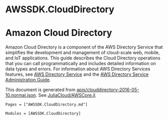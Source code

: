 # AWSSDK.CloudDirectory

# Amazon Cloud Directory

Amazon Cloud Directory is a component of the AWS Directory Service that simplifies the development and management of cloud-scale web, mobile, and IoT applications. This guide describes the Cloud Directory operations that you can call programmatically and includes detailed information on data types and errors. For information about AWS Directory Services features, see [AWS Directory Service](https://aws.amazon.com/directoryservice/) and the [AWS Directory Service Administration Guide](http://docs.aws.amazon.com/directoryservice/latest/admin-guide/what_is.html).

This document is generated from
[apis/clouddirectory-2016-05-10.normal.json](https://github.com/aws/aws-sdk-js/blob/master/apis/clouddirectory-2016-05-10.normal.json).
See [JuliaCloud/AWSCore.jl](https://github.com/JuliaCloud/AWSCore.jl).

```@index
Pages = ["AWSSDK.CloudDirectory.md"]
```

```@autodocs
Modules = [AWSSDK.CloudDirectory]
```

